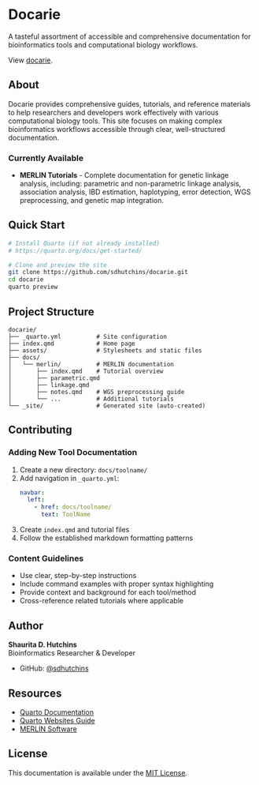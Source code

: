 # Docarie

A tasteful assortment of accessible and comprehensive documentation for bioinformatics tools and computational biology workflows.

View [docarie](https://www.shauritahutchins.com/docarie/).

## About

Docarie provides comprehensive guides, tutorials, and reference materials to help researchers and developers work effectively with various computational biology tools. This site focuses on making complex bioinformatics workflows accessible through clear, well-structured documentation.

### Currently Available

- **MERLIN Tutorials** - Complete documentation for genetic linkage analysis, including: parametric and non-parametric linkage analysis, association analysis, IBD estimation, haplotyping, error detection, WGS preprocessing, and genetic map integration.

## Quick Start

```bash
# Install Quarto (if not already installed)
# https://quarto.org/docs/get-started/

# Clone and preview the site
git clone https://github.com/sdhutchins/docarie.git
cd docarie
quarto preview
```

## Project Structure

```
docarie/
├── _quarto.yml          # Site configuration
├── index.qmd            # Home page
├── assets/              # Stylesheets and static files
├── docs/
│   └── merlin/          # MERLIN documentation
│       ├── index.qmd    # Tutorial overview
│       ├── parametric.qmd
│       ├── linkage.qmd
│       ├── notes.qmd    # WGS preprocessing guide
│       └── ...          # Additional tutorials
└── _site/               # Generated site (auto-created)
```

## Contributing

### Adding New Tool Documentation

1. Create a new directory: `docs/toolname/`
2. Add navigation in `_quarto.yml`:
   ```yaml
   navbar:
     left:
       - href: docs/toolname/
         text: ToolName
   ```
3. Create `index.qmd` and tutorial files
4. Follow the established markdown formatting patterns

### Content Guidelines

- Use clear, step-by-step instructions
- Include command examples with proper syntax highlighting
- Provide context and background for each tool/method
- Cross-reference related tutorials where applicable

## Author

**Shaurita D. Hutchins**  
Bioinformatics Researcher & Developer

- GitHub: [@sdhutchins](https://github.com/sdhutchins)

## Resources

- [Quarto Documentation](https://quarto.org/docs/)
- [Quarto Websites Guide](https://quarto.org/docs/websites/)
- [MERLIN Software](https://csg.sph.umich.edu/abecasis/merlin/)

## License

This documentation is available under the [MIT License](LICENSE). 